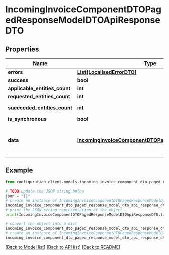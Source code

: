 # IncomingInvoiceComponentDTOPagedResponseModelDTOApiResponseDTO


## Properties

Name | Type | Description | Notes
------------ | ------------- | ------------- | -------------
**errors** | [**List[LocalisedErrorDTO]**](LocalisedErrorDTO.md) |  | [optional] 
**success** | **bool** |  | [optional] 
**applicable_entities_count** | **int** |  | [optional] 
**requested_entities_count** | **int** |  | [optional] 
**succeeded_entities_count** | **int** |  | [optional] [readonly] 
**is_synchronous** | **bool** |  | [optional] 
**data** | [**IncomingInvoiceComponentDTOPagedResponseModelDTO**](IncomingInvoiceComponentDTOPagedResponseModelDTO.md) | The updated entity in case of modifications or creation | [optional] 

## Example

```python
from configuration_client.models.incoming_invoice_component_dto_paged_response_model_dto_api_response_dto import IncomingInvoiceComponentDTOPagedResponseModelDTOApiResponseDTO

# TODO update the JSON string below
json = "{}"
# create an instance of IncomingInvoiceComponentDTOPagedResponseModelDTOApiResponseDTO from a JSON string
incoming_invoice_component_dto_paged_response_model_dto_api_response_dto_instance = IncomingInvoiceComponentDTOPagedResponseModelDTOApiResponseDTO.from_json(json)
# print the JSON string representation of the object
print(IncomingInvoiceComponentDTOPagedResponseModelDTOApiResponseDTO.to_json())

# convert the object into a dict
incoming_invoice_component_dto_paged_response_model_dto_api_response_dto_dict = incoming_invoice_component_dto_paged_response_model_dto_api_response_dto_instance.to_dict()
# create an instance of IncomingInvoiceComponentDTOPagedResponseModelDTOApiResponseDTO from a dict
incoming_invoice_component_dto_paged_response_model_dto_api_response_dto_from_dict = IncomingInvoiceComponentDTOPagedResponseModelDTOApiResponseDTO.from_dict(incoming_invoice_component_dto_paged_response_model_dto_api_response_dto_dict)
```
[[Back to Model list]](../README.md#documentation-for-models) [[Back to API list]](../README.md#documentation-for-api-endpoints) [[Back to README]](../README.md)


